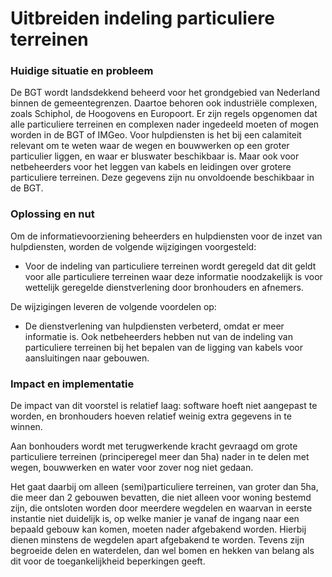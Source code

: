 Uitbreiden indeling particuliere terreinen
==========================================

### Huidige situatie en probleem

De BGT wordt landsdekkend beheerd voor het grondgebied van Nederland binnen de
gemeentegrenzen. Daartoe behoren ook industriële complexen, zoals Schiphol, de
Hoogovens en Europoort. Er zijn regels opgenomen dat alle particuliere terreinen
en complexen nader ingedeeld moeten of mogen worden in de BGT of IMGeo. Voor
hulpdiensten is het bij een calamiteit relevant om te weten waar de wegen en
bouwwerken op een groter particulier liggen, en waar er bluswater beschikbaar
is. Maar ook voor netbeheerders voor het leggen van kabels en leidingen over
grotere particuliere terreinen. Deze gegevens zijn nu onvoldoende beschikbaar in
de BGT.

### Oplossing en nut

Om de informatievoorziening beheerders en hulpdiensten voor de inzet van
hulpdiensten, worden de volgende wijzigingen voorgesteld:

-   Voor de indeling van particuliere terreinen wordt geregeld dat dit geldt
    voor alle particuliere terreinen waar deze informatie noodzakelijk is voor
    wettelijk geregelde dienstverlening door bronhouders en afnemers.

De wijzigingen leveren de volgende voordelen op:

-   De dienstverlening van hulpdiensten verbeterd, omdat er meer informatie is.
    Ook netbeheerders hebben nut van de indeling van particuliere terreinen bij
    het bepalen van de ligging van kabels voor aansluitingen naar gebouwen.

### Impact en implementatie

De impact van dit voorstel is relatief laag: software hoeft niet aangepast te
worden, en bronhouders hoeven relatief weinig extra gegevens in te winnen.

Aan bonhouders wordt met terugwerkende kracht gevraagd om grote particuliere
terreinen (principeregel meer dan 5ha) nader in te delen met wegen, bouwwerken
en water voor zover nog niet gedaan.

Het gaat daarbij om alleen (semi)particuliere terreinen, van groter dan 5ha, die
meer dan 2 gebouwen bevatten, die niet alleen voor woning bestemd zijn, die
ontsloten worden door meerdere wegdelen en waarvan in eerste instantie niet
duidelijk is, op welke manier je vanaf de ingang naar een bepaald gebouw kan
komen, moeten nader afgebakend worden. Hierbij dienen minstens de wegdelen apart
afgebakend te worden. Tevens zijn begroeide delen en waterdelen, dan wel bomen
en hekken van belang als dit voor de toegankelijkheid beperkingen geeft.
